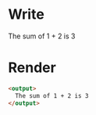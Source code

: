 # Write
  <output>The sum of 1 + 2 is 3</output>

# Render
```html
<output>
  The sum of 1 + 2 is 3
</output>
```